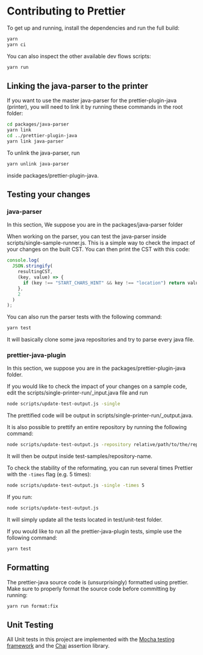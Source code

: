 # Contributing to Prettier

To get up and running, install the dependencies and run the full build:

```bash
yarn
yarn ci
```

You can also inspect the other available dev flows scripts:

```bash
yarn run
```

## Linking the java-parser to the printer

If you want to use the master java-parser for the prettier-plugin-java (printer), you will need to link it by running these commands in the root folder:

```bash
cd packages/java-parser
yarn link
cd ../prettier-plugin-java
yarn link java-parser
```

To unlink the java-parser, run

```bash
yarn unlink java-parser
```

inside packages/prettier-plugin-java.

## Testing your changes

### java-parser

In this section, We suppose you are in the packages/java-parser folder

When working on the parser, you can test the java-parser inside scripts/single-sample-runner.js. This is a simple way to check the impact of your changes on the built CST.
You can then print the CST with this code:

```javascript
console.log(
  JSON.stringify(
    resultingCST,
    (key, value) => {
      if (key !== "START_CHARS_HINT" && key !== "location") return value;
    },
    2
  )
);
```

You can also run the parser tests with the following command:

```bash
yarn test
```

It will basically clone some java repositories and try to parse every java file.

### prettier-java-plugin

In this section, we suppose you are in the packages/prettier-plugin-java folder.

If you would like to check the impact of your changes on a sample code, edit the scripts/single-printer-run/\_input.java file and run

```bash
node scripts/update-test-output.js -single
```

The prettified code will be output in scripts/single-printer-run/\_output.java.

It is also possible to prettify an entire repository by running the following command:

```bash
node scripts/update-test-output.js -repository relative/path/to/the/repository
```

It will then be output inside test-samples/repository-name.

To check the stability of the reformating, you can run several times Prettier with the `-times` flag (e.g. 5 times):

```bash
node scripts/update-test-output.js -single -times 5
```

If you run:

```bash
node scripts/update-test-output.js
```

It will simply update all the tests located in test/unit-test folder.

If you would like to run all the prettier-java-plugin tests, simple use the following command:

```bash
yarn test
```

## Formatting

The prettier-java source code is (unsurprisingly) formatted using prettier.
Make sure to properly format the source code before committing by running:

```bash
yarn run format:fix
```

## Unit Testing

All Unit tests in this project are implemented with the [Mocha testing framework](https://mochajs.org/)
and the [Chai](https://www.chaijs.com/) assertion library.
